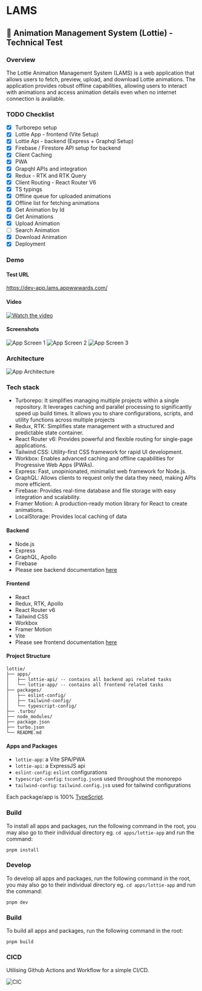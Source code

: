 # LAMS
## 🚀 Animation Management System (Lottie) - Technical Test

### Overview
The Lottie Animation Management System (LAMS) is a web application that allows users to fetch, preview, upload, and download Lottie animations. The application provides robust offline capabilities, allowing users to interact with animations and access animation details even when no internet connection is available.

### TODO Checklist
- [x] Turborepo setup
- [x] Lottie App - frontend (Vite Setup)  
- [x] Lottie Api - backend (Express + Graphql Setup)  
- [x] Firebase / Firestore API setup for backend 
- [x] Client Caching
- [x] PWA 
- [x] Grapqhl APIs and integration
- [x] Redux - RTK and RTK Query
- [x] Client Routing - React Router V6
- [x] TS typings 
- [x] Offline queue for uploaded animations 
- [x] Offline list for fetching animations 
- [x] Get Animation by Id
- [x] Get Animations
- [x] Upload Animation
- [ ] Search Animation
- [x] Download Animation
- [x] Deployment

### Demo

#### Test URL
https://dev-app.lams.appwwwards.com/

#### Video
[![Watch the video](app-screen1.png)](https://drive.google.com/file/d/1nK4ONu4SMjimB05HfxKvVzHCRuFbqIjE/preview)

#### Screenshots
![App Screen 1](./app-screen1.png)
![App Screen 2](./app-screen2.png)
![App Screen 3](./app-screen3.png)

### Architecture
![App Architecture](./arch-diagram0.png)

### Tech stack
- Turborepo: It simplifies managing multiple projects within a single repository. It leverages caching and parallel processing to significantly speed up build times. It allows you to share configurations, scripts, and utility functions across multiple projects
- Redux, RTK: Simplifies state management with a structured and predictable state container.
- React Router v6: Provides powerful and flexible routing for single-page applications.
- Tailwind CSS: Utility-first CSS framework for rapid UI development.
- Workbox: Enables advanced caching and offline capabilities for Progressive Web Apps (PWAs).
- Express: Fast, unopinionated, minimalist web framework for Node.js.
- GraphQL: Allows clients to request only the data they need, making APIs more efficient.
- Firebase: Provides real-time database and file storage with easy integration and scalability.
- Framer Motion: A production-ready motion library for React to create animations.
- LocalStorage: Provides local caching of data

#### Backend
- Node.js
- Express
- GraphQL, Apollo
- Firebase
- Please see backend documentation [here](./apps/lottie-api/README.md)

#### Frontend
- React
- Redux, RTK, Apollo
- React Router v6
- Tailwind CSS
- Workbox
- Framer Motion
- Vite
- Please see frontend documentation [here](./apps/lottie-app/README.md)

#### Project Structure
```
lottie/
├── apps/
│   ├── lottie-api/ -- contains all backend api related tasks
│   └── lottie-app/ -- contains all frontend related tasks
├── packages/
│   ├── eslint-config/
│   ├── tailwind-config/
│   └── typescript-config/
├── .turbo/
├── node_modules/
├── package.json
├── turbo.json
└── README.md
```

#### Apps and Packages

- `lottie-app`: a Vite SPA/PWA
- `lottie-api`: a ExpressJS api
- `eslint-config`: `eslint` configurations 
- `typescript-config`: `tsconfig.json`s used throughout the monorepo
- `tailwind-config`: `tailwind.config.js`s used for tailwind configurations

Each package/app is 100% [TypeScript](https://www.typescriptlang.org/).

### Build

To install all apps and packages, run the following command in the root, you may also go to their individual directory eg. `cd apps/lottie-app` and run the command:

```
pnpm install
```

### Develop

To develop all apps and packages, run the following command in the root, you may also go to their individual directory eg. `cd apps/lottie-app` and run the command:

```
pnpm dev
```

### Build

To build all apps and packages, run the following command in the root:

```
pnpm build
```

### CICD
Utilising Github Actions and Workflow for a simple CI/CD.

![CIC](./cicd-diagram.png)
